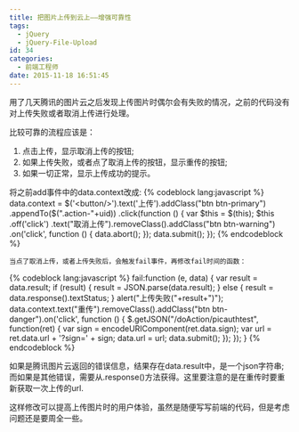 ```yaml
---
title: 把图片上传到云上——增强可靠性
tags:
  - jQuery
  - jQuery-File-Upload
id: 34
categories:
  - 前端工程师
date: 2015-11-18 16:51:45
---
```


用了几天腾讯的图片云之后发现上传图片时偶尔会有失败的情况，之前的代码没有对上传失败或者取消上传进行处理。

比较可靠的流程应该是：

1.  点击上传，显示取消上传的按钮;
2.  如果上传失败，或者点了取消上传的按钮，显示重传的按钮;
3.  如果一切正常，显示上传成功的提示。

将之前add事件中的data.context改成:
{% codeblock lang:javascript %}
    data.context = $('<button/>').text('上传').addClass("btn btn-primary")
    .appendTo($(".action-"+uid))
    .click(function () {
        var $this = $(this);
        $this
                .off('click')
                .text("取消上传").removeClass().addClass("btn btn-warning")
                .on('click', function () {
                    data.abort();
                });
        data.submit();
    });
{% endcodeblock %}

    当点了取消上传，或者上传失败后，会触发fail事件，再修改fail时间的函数：

{% codeblock lang:javascript %}
    fail:function (e, data) {
        var result = data.result;
        if (result) {
            result = JSON.parse(data.result);
        } else {
            result = data.response().textStatus;
        }
        alert("上传失败("+result+")");
        data.context.text("重传").removeClass().addClass("btn btn-danger").on('click', function () {
            $.getJSON("/doAction/picauthtest", function(ret) {
                var sign = encodeURIComponent(ret.data.sign);
                var url = ret.data.url + '?sign=' + sign;
                data.url = url;
                data.submit();
            });
        });
    }
{% endcodeblock %}

如果是腾讯图片云返回的错误信息，结果存在data.result中，是一个json字符串; 而如果是其他错误，需要从.response()方法获得。这里要注意的是在重传时要重新获取一次上传的url.

这样修改可以提高上传图片时的用户体验，虽然是随便写写前端的代码，但是考虑问题还是要周全一些。

